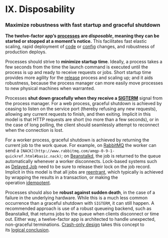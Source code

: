 # IX. Disposability

### Maximize robustness with fast startup and graceful shutdown

**The twelve-factor app’s [processes](VI%20Processes%20b60f1b06f8364a1388aa44f32f417c5e.md) are *disposable*, meaning they can be started or stopped at a moment’s notice.** This facilitates fast elastic scaling, rapid deployment of [code](I%20Codebase%202b059202958543419888e3e678b44fc5.md) or [config](III%20Config%205b5606111aee443b801e040561320667.md) changes, and robustness of production deploys.

Processes should strive to **minimize startup time**. Ideally, a process takes a few seconds from the time the launch command is executed until the process is up and ready to receive requests or jobs. Short startup time provides more agility for the [release](V%20Build,%20release,%20run%209636ae65a02c4cb6b4450bb8fdf61471.md) process and scaling up; and it aids robustness, because the process manager can more easily move processes to new physical machines when warranted.

Processes **shut down gracefully when they receive a [SIGTERM](http://en.wikipedia.org/wiki/SIGTERM)** signal from the process manager. For a web process, graceful shutdown is achieved by ceasing to listen on the service port (thereby refusing any new requests), allowing any current requests to finish, and then exiting. Implicit in this model is that HTTP requests are short (no more than a few seconds), or in the case of long polling, the client should seamlessly attempt to reconnect when the connection is lost.

For a worker process, graceful shutdown is achieved by returning the current job to the work queue. For example, on [RabbitMQ](http://www.rabbitmq.com/) the worker can send a `[NACK](http://www.rabbitmq.com/amqp-0-9-1-quickref.html#basic.nack)`; on [Beanstalkd](https://beanstalkd.github.io/), the job is returned to the queue automatically whenever a worker disconnects. Lock-based systems such as [Delayed Job](https://github.com/collectiveidea/delayed_job#readme) need to be sure to release their lock on the job record. Implicit in this model is that all jobs are [reentrant](http://en.wikipedia.org/wiki/Reentrant_%28subroutine%29), which typically is achieved by wrapping the results in a transaction, or making the operation [idempotent](http://en.wikipedia.org/wiki/Idempotence).

Processes should also be **robust against sudden death**, in the case of a failure in the underlying hardware. While this is a much less common occurrence than a graceful shutdown with `SIGTERM`, it can still happen. A recommended approach is use of a robust queueing backend, such as Beanstalkd, that returns jobs to the queue when clients disconnect or time out. Either way, a twelve-factor app is architected to handle unexpected, non-graceful terminations. [Crash-only design](http://lwn.net/Articles/191059/) takes this concept to its [logical conclusion](http://docs.couchdb.org/en/latest/intro/overview.html).